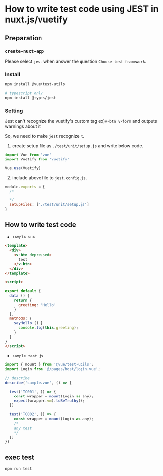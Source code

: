 # How to write test code using JEST in nuxt.js/vuetify

## Preparation

### `create-nuxt-app`

Please select `jest` when answer the question `Choose test framework`.

### Install

```bash
npm install @vue/test-utils

# typescript only
npm install @types/jest
```

### Setting

Jest can't recognize the vuetify's custom tag ex)`v-btn v-form` and outputs warnings about it.

So, we need to make `jest` recognize it.

1. create setup file as `./test/unit/setup.js` and write below code.

```js
import Vue from 'vue'
import Vuetify from 'vuetify'

Vue.use(Vuetify)
```

2. include above file to `jest.config.js`.

```js
module.exports = {
  /*

  */
  setupFiles: ['./test/unit/setup.js']
}
```

## How to write test code

- `sample.vue`

```html
<template>
  <div>
    <v-btn depressed>
      test
    </v-btn>
  </div>
</template>

<script>

export default {
  data () {
    return {
      greeting: 'Hello'
    }
  },
  methods: {
    sayHello () {
      console.log(this.greeting);
    }
  }
}
</script>
```

- `sample.test.js`

```js
import { mount } from '@vue/test-utils';
import Login from '@/pages/host/login.vue';

// describe 
describe('sample.vue', () => {

  test('TC001', () => {
    const wrapper = mount(Login as any);
    expect(wrapper.vm).toBeTruthy();
  })

  test('TC002', () => {
    const wrapper = mount(Login as any);
    /*
    any test
    */
  })
})
```

## exec test

```bash
npm run test
```

